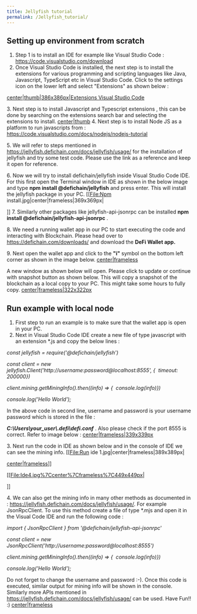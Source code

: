 ```yaml
---
title: Jellyfish tutorial
permalink: /Jellyfish_tutorial/
---
```


## Setting up environment from scratch

1.  Step 1 is to install an IDE for example like Visual Studio Code :
    <https://code.visualstudio.com/download>
2.  Once Visual Studio Code is installed, the next step is to install
    the extensions for various programming and scripting languages like
    Java, Javascript, TypeScript etc in Visual Studio Code. Click to the
    settings icon on the lower left and select "Extensions" as shown
    below :

[center\|thumb\|386x386px\|Extensions Visual Studio
Code](/File:ScreenShot_extensions.jpg "wikilink")

3\. Next step is to install Javascript and Typescript extensions , this
can be done by searching on the extensions search bar and selecting the
extensions to install.
[center\|thumb](/File:Extensions_2.jpg "wikilink") 4. Next step is to
install Node JS as a platform to run javascripts from :
<https://code.visualstudio.com/docs/nodejs/nodejs-tutorial>

5\. We will refer to steps mentioned in
<https://jellyfish.defichain.com/docs/jellyfish/usage/> for the
installation of jellyfish and try some test code. Please use the link as
a reference and keep it open for reference.

6\. Now we will try to install defichain/jellyfish inside Visual Studio
Code IDE. For this first open the Terminal window in IDE as shown in the
below image and type **npm install @defichain/jellyfish** and press
enter. This will install the jellyfish package in your PC.
\[\[<File:Npm> install.jpg\|center\|frameless\|369x369px\|

\]\] 7. Similarly other packages like jellyfish-api-jsonrpc can be
installed **npm install @defichain/jellyfish-api-jsonrpc** .

8\. We need a running wallet app in our PC to start executing the code
and interacting with Blockchain. Please head over to
<https://defichain.com/downloads/> and download the **DeFi Wallet app.**

9\. Next open the wallet app and click to the **"i"** symbol on the
bottom left corner as shown in the image below.
[center\|frameless](/File:Wallet_1.jpg "wikilink")

A new window as shown below will open. Please click to update or
continue with snapshot button as shown below. This will copy a snapshot
of the blockchain as a local copy to your PC. This might take some hours
to fully copy.
[center\|frameless\|322x322px](/File:Wallet_2.jpg "wikilink")

## Run example with local node

1.  First step to run an example is to make sure that the wallet app is
    open in your PC.
2.  Next in Visual Studio Code IDE create a new file of type javascript
    with an extension \*.js and copy the below lines :

*const jellyfish = require('@defichain/jellyfish')*

*const client = new
jellyfish.Client('http://username:password@localhost:8555', {  timeout:
200000})*

*client.mining.getMiningInfo().then((info) =\> {  console.log(info)})*

*console.log('Hello World');*

In the above code in second line, username and password is your username
password which is stored in the file :

***C:\Users\your_user\\.defi\defi.conf*** . Also please check if the
port 8555 is correct. Refer to image below :
[center\|frameless\|339x339px](/File:Defi2423.jpg "wikilink")

3\. Next run the code in IDE as shown below and in the console of IDE we
can see the mining info. \[\[<File:Run> ide
1.jpg\|center\|frameless\|389x389px\|

[center\|frameless](/File:Run_ide_2.jpg "wikilink")\]\]

\[\[<File:Ide4.jpg%7Ccenter%7Cframeless%7C449x449px>\|

\]\]

4\. We can also get the mining info in many other methods as documented
in : <https://jellyfish.defichain.com/docs/jellyfish/usage/>. For
example JsonRpcClient. To use this method create a file of type \*.mjs
and open it in the Visual Code IDE and run the following code :

*import { JsonRpcClient } from '@defichain/jellyfish-api-jsonrpc*'

*const client = new
JsonRpcClient('http://username:password@localhost:8555')*

*client.mining.getMiningInfo().then((info) =\> {  console.log(info)})*

*console.log('Hello World');*

Do not forget to change the username and password :-). Once this code is
executed, similar output for mining info will be shown in the console.
Similarly more APIs mentioned in
<https://jellyfish.defichain.com/docs/jellyfish/usage/> can be used.
Have Fun!! :) [center\|frameless](/File:Ide5.jpg "wikilink")